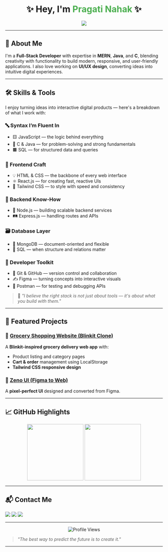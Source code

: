 <h1 align="center">✨ Hey, I'm <span style="color:#4CAF50;">Pragati Nahak</span> ✨</h1>

<p align="center">
  <img src="https://readme-typing-svg.herokuapp.com?size=22&duration=3000&color=4CAF50&center=true&vCenter=true&width=500&lines=Full-Stack+Developer;UI/UX+Designer;MERN+Stack+Enthusiast;Always+Learning+New+Things" />
</p>

---

## 🚀 About Me  
I'm a **Full-Stack Developer** with expertise in **MERN**, **Java**, and **C**, blending creativity with functionality to build modern, responsive, and user-friendly applications. I also love working on **UI/UX design**, converting ideas into intuitive digital experiences.

---


## 🛠️ Skills & Tools

I enjoy turning ideas into interactive digital products — here's a breakdown of what I work with:

### 🔤 Syntax I’m Fluent In
- 🟨 JavaScript — the logic behind everything
- 🧡 C & Java — for problem-solving and strong fundamentals
- 🟫 SQL — for structured data and queries

### 🎨 Frontend Craft
- 💡 HTML & CSS — the backbone of every web interface  
- ⚛️ React.js — for creating fast, reactive UIs  
- 💨 Tailwind CSS — to style with speed and consistency

### 🔧 Backend Know-How
- 🌿 Node.js — building scalable backend services  
- 🛤️ Express.js — handling routes and APIs

### 🗃️ Database Layer
- 🍃 MongoDB — document-oriented and flexible  
- 🧮 SQL — when structure and relations matter

### 🧰 Developer Toolkit
- 🧭 Git & GitHub — version control and collaboration  
- ✍️ Figma — turning concepts into interactive visuals  
- 🧪 Postman — for testing and debugging APIs

> 🚀 *"I believe the right stack is not just about tools — it's about what you build with them."*



---

## 💼 Featured Projects  

### 🛒 [Grocery Shopping Website (Blinkit Clone)](https://qlith-blikint-clone.vercel.app/)  
A **Blinkit-inspired grocery delivery web app** with:  
- Product listing and category pages  
- **Cart & order** management using LocalStorage  
- **Tailwind CSS responsive design**  

### 🎨 [Zeno UI (Figma to Web)](https://jocular-medovik-bb39b3.netlify.app/)  
A **pixel-perfect UI** designed and converted from Figma.  

---

## 📈 GitHub Highlights  

<p align="center">
  <img src="https://github-readme-stats.vercel.app/api?username=your-github-username&show_icons=true&theme=tokyonight" height="180" />
  <img src="https://github-readme-streak-stats.herokuapp.com/?user=your-github-username&theme=tokyonight" height="180" />
</p>

---

## 📬 Contact Me  

<p>
  <a href="mailto:pragati.nahak8658@gmail.com"><img src="https://img.shields.io/badge/Email-Contact%20Me-D14836?style=for-the-badge&logo=gmail&logoColor=white" /></a>
  <a href="https://www.linkedin.com/in/pragati-nahak-26a6352a1"><img src="https://img.shields.io/badge/LinkedIn-Profile-blue?style=for-the-badge&logo=linkedin" /></a>
  <img src="https://img.shields.io/badge/Phone-%2B91%207815051298-lightgrey?style=for-the-badge&logo=phone&logoColor=black" />
</p>

---

<p align="center">
  <img src="https://komarev.com/ghpvc/?username=your-github-username&label=Profile%20Views&color=0e75b6&style=flat" alt="Profile Views" />
</p>

> *"The best way to predict the future is to create it."*

---
